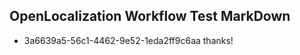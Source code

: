 ## OpenLocalization Workflow Test MarkDown
* 3a6639a5-56c1-4462-9e52-1eda2ff9c6aa thanks!

<!--HONumber=Aug16_HO3-->


